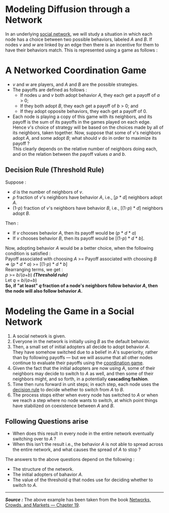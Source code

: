 Modeling Diffusion through a Network
====================================
In an underlying [social network](https://en.wikipedia.org/wiki/Social_network), we will study a situation in which each node has a choice between two possible behaviors, labeled _A_ and _B_. If nodes _v_ and _w_ are linked by an edge then there is an incentive for them to have their behaviors match. This is represented using a game as follows :

# A Networked Coordination Game
* _v_ and _w_ are players, and _A_ and _B_ are the possible strategies.
* The payoffs are defined as follows :
  * If nodes _u_ and _v_ both adopt behavior _A_, they each get a payoff of _a_ > 0;
  * If they both adopt _B_, they each get a payoff of _b_ > 0; and
  * If they adopt opposite behaviors, they each get a payoff of 0.
* Each node is playing a copy of this game with its neighbors, and its payoff is the sum of its payoffs in the games played on each edge.  
Hence _v_'s choice of strategy will be based on the choices made by all of its neighbors, taken together.
Now, suppose that some of _v_'s neighbors adopt _A_, and some adopt _B_; what should _v_ do in order to maximize its payoff ?  
This clearly depends on the relative number of neighbors doing each, and on the relation between the payoff values _a_ and _b_.

## __Decision Rule__ (__Threshold Rule__)
Suppose :
* _d_ is the number of neighbors of _v_.
* _p_ fraction of _v_'s neighbors have behavior _A_, i.e., [_p_ * _d_] neighbors adopt _A_.
* (1-_p_) fraction of _v_'s neighbors have behavior _B_, i.e., [(1-_p_) * _d_] neighbors adopt _B_.

Then :
* If _v_ chooses behavior _A_, then its payoff would be (_p_ * _d_ * _a_)
* If _v_ chooses behavior _B_, then its payoff would be [(1-_p_) * _d_ * _b_].

Now, adopting behavior _A_ would be a better choice, when the following condition is satisfied :  
Payoff associated with choosing _A_ >= Payoff associated with choosing _B_  
=> (_p_ * _d_ * _a_) >= [(1-_p_) * _d_ * _b_]  
Rearranging terms, we get :  
_p_ >= _b_/(_a_+_b_) ___(Threshold rule)___  
Let _q_ = _b_/(_a_+_b_)  
__So, if "at least" _q_ fraction of a node's neighbors follow behavior _A_, then the node will also follow behavior _A_.__

# Modeling the Game in a Social Network
1. A social network is given.
2. Everyone in the network is initially using _B_ as the default behavior.
3. Then, a small set of initial adopters all decide to adopt behavior _A_.  
They have somehow switched due to a belief in _A_'s superiority, rather than by following payoffs — but we will assume that all other nodes continue to evaluate their payoffs using the [coordination game](https://github.com/Shubhamdubey2111/Network-Science/new/master#a-networked-coordination-game).
4. Given the fact that the initial adopters are now using _A_, some of their neighbors may decide to switch to _A_ as well, and then some of their neighbors might, and so forth, in a potentially __cascading fashion__.
5. Time then runs forward in unit steps; in each step, each node uses the [decision rule](https://github.com/Shubhamdubey2111/Network-Science/new/master#decision-rule-threshold-rule) to decide whether to switch from _A_ to _B_.
6. The process stops either when every node has switched to _A_ or when we reach a step where no node wants to switch, at which point things have stabilized on coexistence between _A_ and _B_.

## Following Questions arise 
* When does this result in every node in the entire network eventually switching over to _A_ ?
* When this isn't the result i.e., the behavior _A_ is not able to spread across the entire network, and what causes the spread of _A_ to stop ?

The answers to the above questions depend on the following :
* The structure of the network.
* The initial adopters of bahavior _A_.
* The value of the threshold _q_ that nodes use for deciding whether to switch to _A_.

---
___Source :___ The above example has been taken from the book [Networks, Crowds, and Markets — Chapter 19](https://www.cs.cornell.edu/home/kleinber/networks-book/networks-book-ch19.pdf).
